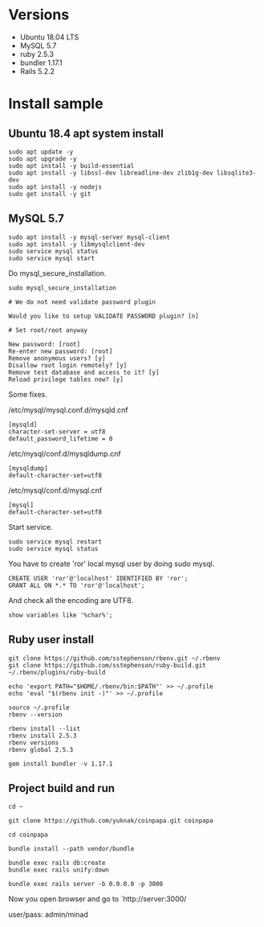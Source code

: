 # Versions

* Ubuntu 18.04 LTS
* MySQL 5.7
* ruby 2.5.3
* bundler 1.17.1
* Rails 5.2.2

# Install sample

## Ubuntu 18.4 apt system install

```
sudo apt update -y
sudo apt upgrade -y
sudo apt install -y build-essential
sudo apt install -y libssl-dev libreadline-dev zlib1g-dev libsqlite3-dev
sudo apt install -y nodejs
sudo get install -y git
```

## MySQL 5.7

```
sudo apt install -y mysql-server mysql-client
sudo apt install -y libmysqlclient-dev
sudo service mysql status
sudo service mysql start
```
Do mysql_secure_installation.
```
sudo mysql_secure_installation

# We do not need validate password plugin

Would you like to setup VALIDATE PASSWORD plugin? [n]

# Set root/root anyway

New password: [root]
Re-enter new password: [root]
Remove anonymous users? [y]
Disallow root login remotely? [y]
Remove test database and access to it? [y]
Reload privilege tables now? [y]
```
Some fixes.

/etc/mysql/mysql.conf.d/mysqld.cnf
```
[mysqld]
character-set-server = utf8
default_password_lifetime = 0
```
/etc/mysql/conf.d/mysqldump.cnf
```
[mysqldump]
default-character-set=utf8
```
/etc/mysql/conf.d/mysql.cnf
```
[mysql]
default-character-set=utf8
```
Start service.
```
sudo service mysql restart
sudo service mysql status
```
You have to create 'ror' local mysql user by doing sudo mysql.
```
CREATE USER 'ror'@'localhost' IDENTIFIED BY 'ror';
GRANT ALL ON *.* TO 'ror'@'localhost';
```
And check all the encoding are UTF8.
```
show variables like '%char%';
```

## Ruby user install

```
git clone https://github.com/sstephenson/rbenv.git ~/.rbenv
git clone https://github.com/sstephenson/ruby-build.git ~/.rbenv/plugins/ruby-build

echo 'export PATH="$HOME/.rbenv/bin:$PATH"' >> ~/.profile
echo 'eval "$(rbenv init -)"' >> ~/.profile

source ~/.profile
rbenv --version

rbenv install --list
rbenv install 2.5.3
rbenv versions
rbenv global 2.5.3

gem install bundler -v 1.17.1
```

## Project build and run

```
cd ~

git clone https://github.com/yuknak/coinpapa.git coinpapa

cd coinpapa

bundle install --path vendor/bundle

bundle exec rails db:create
bundle exec rails unify:down

bundle exec rails server -b 0.0.0.0 -p 3000

```

Now you open browser and go to `http://server:3000/

user/pass: admin/minad
